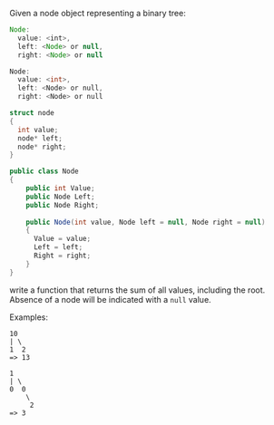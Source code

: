Given a node object representing a binary tree:

````javascript
Node:
  value: <int>,
  left: <Node> or null,
  right: <Node> or null
````
````c
Node:
  value: <int>,
  left: <Node> or null,
  right: <Node> or null
````
````cpp
struct node
{
  int value;
  node* left;
  node* right;
}
````
```csharp
public class Node
{  
    public int Value;  
    public Node Left;  
    public Node Right;
    
    public Node(int value, Node left = null, Node right = null)
    {
      Value = value;
      Left = left;
      Right = right;
    }
}  
```

write a function that returns the sum of all values, including the root. Absence of a node will be indicated with a `null` value.

Examples:
````
10
| \
1  2
=> 13

1
| \
0  0
    \
     2
=> 3
````